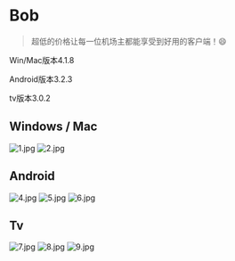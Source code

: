 # Bob

> 超低的价格让每一位机场主都能享受到好用的客户端！😄

Win/Mac版本4.1.8

Android版本3.2.3 

tv版本3.0.2

## Windows / Mac
![1.jpg](https://s2.loli.net/2024/07/14/Lgx7Ab3yFlTqerJ.jpg)
![2.jpg](https://s2.loli.net/2024/07/14/zDxvkVHObUs7jZl.jpg)

## Android
![4.jpg](https://s2.loli.net/2024/07/14/6fkc5qVINLYmZ2A.jpg)
![5.jpg](https://s2.loli.net/2024/07/14/OSH75z4kwvTZQjE.jpg)
![6.jpg](https://s2.loli.net/2024/07/14/soMKwF1Vzyb4e85.jpg)

## Tv
![7.jpg](https://s2.loli.net/2024/07/14/YI925w1ecKAxd3h.jpg)
![8.jpg](https://s2.loli.net/2024/07/14/7NQ4HDhmLPJnudG.jpg)
![9.jpg](https://s2.loli.net/2024/07/14/M346izRWskbPFlh.jpg)